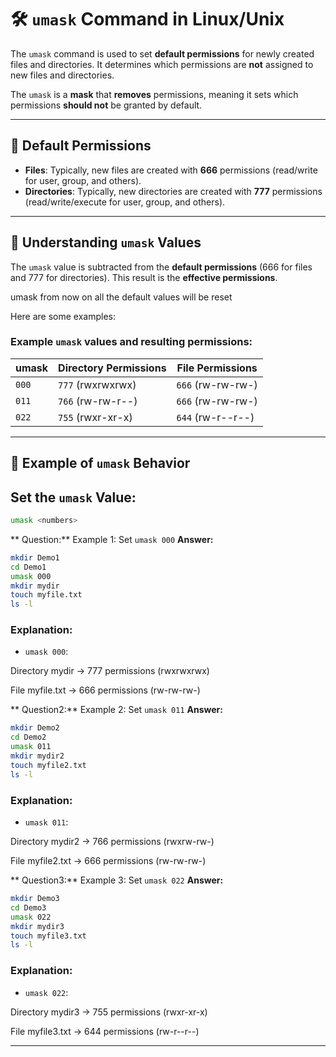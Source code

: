 # 🛠️ `umask` Command in Linux/Unix

The `umask` command is used to set **default permissions** for newly created files and directories. It determines which permissions are **not** assigned to new files and directories.

The `umask` is a **mask** that **removes** permissions, meaning it sets which permissions **should not** be granted by default.

---

## 📜 Default Permissions

- **Files**: Typically, new files are created with **666** permissions (read/write for user, group, and others).
- **Directories**: Typically, new directories are created with **777** permissions (read/write/execute for user, group, and others).

---

## 🔢 Understanding `umask` Values

The `umask` value is subtracted from the **default permissions** (666 for files and 777 for directories). This result is the **effective permissions**.

umask <numbers> from now on all the default values will be reset 

Here are some examples:

### Example `umask` values and resulting permissions:

| **umask** | **Directory Permissions** | **File Permissions** |
|-----------|---------------------------|----------------------|
| `000`     | `777` (rwxrwxrwx)          | `666` (rw-rw-rw-)     |
| `011`     | `766` (rw-rw-r--)          | `666` (rw-rw-rw-)     |
| `022`     | `755` (rwxr-xr-x)          | `644` (rw-r--r--)     |

---

## 🧪 Example of `umask` Behavior

## Set the `umask` Value:
   
   ```bash
   umask <numbers>
```

** Question:**
Example 1: Set `umask 000`
**Answer:**
```bash
mkdir Demo1
cd Demo1
umask 000
mkdir mydir
touch myfile.txt
ls -l

```

### Explanation:

- `umask 000`: 

Directory mydir → 777 permissions (rwxrwxrwx)

File myfile.txt → 666 permissions (rw-rw-rw-)

** Question2:**
Example 2: Set `umask 011`
**Answer:**
```bash
mkdir Demo2
cd Demo2
umask 011
mkdir mydir2
touch myfile2.txt
ls -l 

```

### Explanation:

- `umask 011`:
 
Directory mydir2 → 766 permissions (rwxrw-rw-)

File myfile2.txt → 666 permissions (rw-rw-rw-)

** Question3:**
Example 3: Set `umask 022`
**Answer:**
```bash
mkdir Demo3
cd Demo3
umask 022
mkdir mydir3
touch myfile3.txt
ls -l 

```

### Explanation:

- `umask 022`: 

Directory mydir3 → 755 permissions (rwxr-xr-x)

File myfile3.txt → 644 permissions (rw-r--r--)

---


